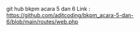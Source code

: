 git hub bkpm acara 5 dan 6 Link : https://github.com/aditcoding/bkpm_acara-5-dan-6/blob/main/routes/web.php
